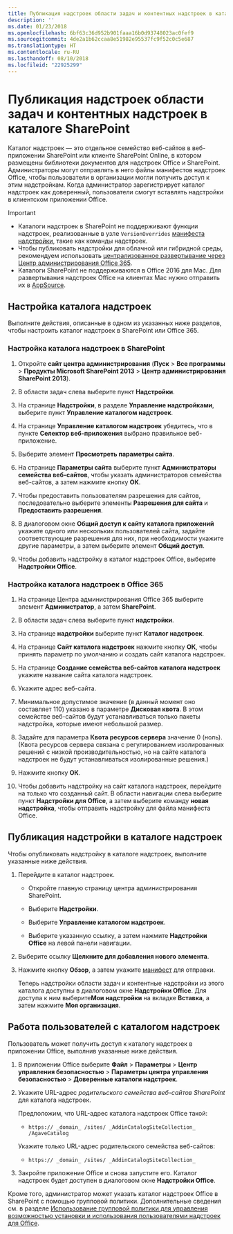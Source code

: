 ```yaml
---
title: Публикация надстроек области задач и контентных надстроек в каталоге SharePoint
description: ''
ms.date: 01/23/2018
ms.openlocfilehash: 6bf63c36d952b901faaa16b0d93748023ac0fef9
ms.sourcegitcommit: 4de2a1b62ccaa8e51982e95537fc9f52c0c5e687
ms.translationtype: HT
ms.contentlocale: ru-RU
ms.lasthandoff: 08/10/2018
ms.locfileid: "22925299"
---
```

# <a name="publish-task-pane-and-content-add-ins-to-a-sharepoint-catalog"></a>Публикация надстроек области задач и контентных надстроек в каталоге SharePoint

Каталог надстроек — это отдельное семейство веб-сайтов в веб-приложении SharePoint или клиенте SharePoint Online, в котором размещены библиотеки документов для надстроек Office и SharePoint. Администраторы могут отправлять в него файлы манифестов надстроек Office, чтобы пользователи в организации могли получить доступ к этим надстройкам. Когда администратор зарегистрирует каталог надстроек как доверенный, пользователи смогут вставлять надстройки в клиентском приложении Office.

> [!IMPORTANT]
> - Каталоги надстроек в SharePoint не поддерживают функции надстроек, реализованные в узле `VersionOverrides` [манифеста надстройки](../develop/add-in-manifests.md), такие как команды надстроек.
> - Чтобы публиковать надстройки для облачной или гибридной среды, рекомендуем использовать [централизованное развертывание через Центр администрирования Office 365](../publish/centralized-deployment.md).
> - Каталоги SharePoint не поддерживаются в Office 2016 для Mac. Для развертывания надстроек Office на клиентах Mac нужно отправить их в [AppSource](https://docs.microsoft.com/office/dev/store/submit-to-the-office-store).   

## <a name="set-up-an-add-in-catalog"></a>Настройка каталога надстроек

Выполните действия, описанные в одном из указанных ниже разделов, чтобы настроить каталог надстроек в SharePoint или Office 365.

### <a name="to-set-up-an-add-in-catalog-on-sharepoint"></a>Настройка каталога надстроек в SharePoint

1. Откройте **сайт центра администрирования** (**Пуск** > **Все программы** > **Продукты Microsoft SharePoint 2013** > **Центр администрирования SharePoint 2013**).
    
2. В области задач слева выберите пункт  **Надстройки**.
    
3. На странице  **Надстройки**, в разделе  **Управление надстройками**, выберите пункт  **Управление каталогом надстроек**.
    
4. На странице  **Управление каталогом надстроек** убедитесь, что в пункте **Селектор веб-приложения** выбрано правильное веб-приложение.
    
5. Выберите элемент  **Просмотреть параметры сайта**.
    
6. На странице  **Параметры сайта** выберите пункт **Администраторы семейства веб-сайтов**, чтобы указать администраторов семейства веб-сайтов, а затем нажмите кнопку  **ОК**.
    
7. Чтобы предоставить пользователям разрешения для сайтов, последовательно выберите элементы  **Разрешения для сайта** и **Предоставить разрешения**.
    
8. В диалоговом окне  **Общий доступ к сайту каталога приложений** укажите одного или нескольких пользователей сайта, задайте соответствующие разрешения для них, при необходимости укажите другие параметры, а затем выберите элемент **Общий доступ**.
    
9. Чтобы добавить надстройку в каталог надстроек Office, выберите **Надстройки Office**.

### <a name="to-set-up-an-add-in-catalog-on-office-365"></a>Настройка каталога надстроек в Office 365

1. На странице Центра администрирования Office 365 выберите элемент **Администратор**, а затем **SharePoint**.
    
2. В области задач слева выберите пункт  **надстройки**.
    
3. На странице  **надстройки** выберите пункт **Каталог надстроек**.
    
4. На странице  **Сайт каталога надстроек** нажмите кнопку **ОК**, чтобы принять параметр по умолчанию и создать сайт каталога надстроек.
    
5. На странице  **Создание семейства веб-сайтов каталога надстроек** укажите название сайта каталога надстроек.
    
6. Укажите адрес веб-сайта.
    
7. Минимальное допустимое значение (в данный момент оно составляет 110) указано в параметре  **Дисковая квота**. В этом семействе веб-сайтов будут устанавливаться только пакеты надстройка, которые имеют небольшой размер.
    
8. Задайте для параметра  **Квота ресурсов сервера** значение 0 (ноль). (Квота ресурсов сервера связана с регулированием изолированных решений с низкой производительностью, но на сайте каталога надстроек не будут устанавливаться изолированные решения.)
    
9. Нажмите кнопку **ОК**.
    
10. Чтобы добавить надстройку на сайт каталога надстроек, перейдите на только что созданный сайт. В области навигации слева выберите пункт **Надстройки для Office**, а затем выберите команду **новая надстройка**, чтобы отправить надстройку для файла манифеста Office.

## <a name="publish-an-add-in-to-an-add-in-catalog"></a>Публикация надстройки в каталоге надстроек

Чтобы опубликовать надстройку в каталоге надстроек, выполните указанные ниже действия.

1. Перейдите в каталог надстроек.

    - Откройте главную страницу центра администрирования SharePoint.
    
    - Выберите **Надстройки**.
    
    - Выберите **Управление каталогом надстроек**.
    
    - Выберите указанную ссылку, а затем нажмите **Надстройки Office** на левой панели навигации.
    
2. Выберите ссылку **Щелкните для добавления нового элемента**.
    
3. Нажмите кнопку **Обзор**, а затем укажите [манифест](../develop/add-in-manifests.md) для отправки.
    
    Теперь надстройки области задач и контентные надстройки из этого каталога доступны в диалоговом окне **Надстройки Office**. Для доступа к ним выберите**Мои надстройки** на вкладке **Вставка**, а затем нажмите **Моя организация**.

## <a name="end-user-experience-with-the-add-in-catalog"></a>Работа пользователей с каталогом надстроек

Пользователь может получить доступ к каталогу надстроек в приложении Office, выполнив указанные ниже действия.

1. В приложении Office выберите **Файл** > **Параметры** > **Центр управления безопасностью** > **Параметры центра управления безопасностью** > **Доверенные каталоги надстроек**.
    
2. Укажите URL-адрес _родительского семейства веб-сайтов SharePoint_ для каталога надстроек. 
    
    Предположим, что URL-адрес каталога надстроек Office такой:
    
    - `https:// _domain_ /sites/ _AddinCatalogSiteCollection_ /AgaveCatalog`
    
    Укажите только URL-адрес родительского семейства веб-сайтов:
    
    - `https:// _domain_ /sites/ _AddinCatalogSiteCollection_`
    
3. Закройте приложение Office и снова запустите его. Каталог надстроек будет доступен в диалоговом окне **Надстройки Office**.

Кроме того, администратор может указать каталог надстроек Office в SharePoint с помощью групповой политики. Дополнительные сведения см. в разделе [Использование групповой политики для управления возможностью установки и использования пользователями надстроек для Office](https://docs.microsoft.com/previous-versions/office/office-2013-resource-kit/jj219429(v=office.15)#using-group-policy-to-manage-how-users-can-install-and-use-apps-for-office).
